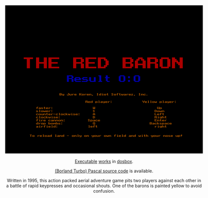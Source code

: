 <div style="margin: 100px auto; width: 640px;">
  <img src="baron.png" width="640" height="480" />
  <p style="width: 100%; text-align: center;"><a href="baron.exe">Executable</a> <a href="https://www.youtube.com/watch?v=QLy9UzmOmfA">works</a> in <a href="http://www.dosbox.com/">dosbox</a>.</p>
  <p style="width: 100%; text-align: center;"><a href="baron.pas">(Borland Turbo) Pascal source code</a> is available.</p>
  <p style="width: 100%; text-align: center;">Written in 1995, this action packed aerial adventure game pits two players against
    each other in a battle of rapid keypresses and occasional shouts. One of the
    barons is painted yellow to avoid confusion.</p>
</div>
